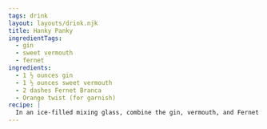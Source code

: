 ```yaml
---
tags: drink
layout: layouts/drink.njk
title: Hanky Panky
ingredientTags:
  - gin
  - sweet vermouth
  - fernet
ingredients:
  - 1 ½ ounces gin
  - 1 ½ ounces sweet vermouth
  - 2 dashes Fernet Branca
  - Orange twist (for garnish)
recipe: |
  In an ice-filled mixing glass, combine the gin, vermouth, and Fernet Branca. Add an orange twist and wipe it around a coupe glass. Stir well, and strain the drink into the glass.
---
```

